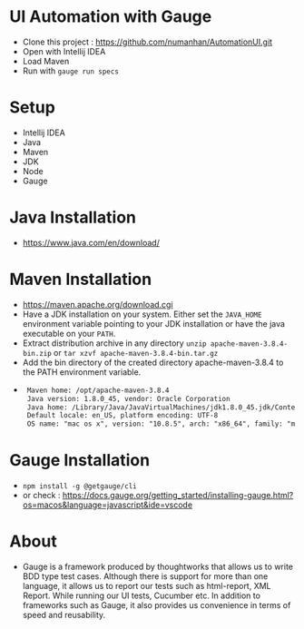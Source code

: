 # UI Automation with Gauge

- Clone this project : https://github.com/numanhan/AutomationUI.git
- Open with Intellij IDEA
- Load Maven
- Run with ``` gauge run specs ```

# Setup
- Intellij IDEA
- Java
- Maven
- JDK
- Node
- Gauge

# Java Installation
- https://www.java.com/en/download/

# Maven Installation
- https://maven.apache.org/download.cgi
- Have a JDK installation on your system. Either set the ```JAVA_HOME``` environment variable pointing to your JDK installation or have the java executable on your ```PATH```.
- Extract distribution archive in any directory ``` unzip apache-maven-3.8.4-bin.zip ``` or  ``` tar xzvf apache-maven-3.8.4-bin.tar.gz ```
- Add the bin directory of the created directory apache-maven-3.8.4 to the PATH environment variable.
-  ``` Apache Maven 3.8.4 (9b656c72d54e5bacbed989b64718c159fe39b537)
    Maven home: /opt/apache-maven-3.8.4
    Java version: 1.8.0_45, vendor: Oracle Corporation
    Java home: /Library/Java/JavaVirtualMachines/jdk1.8.0_45.jdk/Contents/Home/jre
    Default locale: en_US, platform encoding: UTF-8
    OS name: "mac os x", version: "10.8.5", arch: "x86_64", family: "mac" ```

# Gauge Installation
- ``` npm install -g @getgauge/cli ```
- or check : https://docs.gauge.org/getting_started/installing-gauge.html?os=macos&language=javascript&ide=vscode

# About
- Gauge is a framework produced by thoughtworks that allows us to write BDD type test cases. Although there is support for more than one language, it allows us to report our tests such as html-report, XML Report. While running our UI tests, Cucumber etc. In addition to frameworks such as Gauge, it also provides us convenience in terms of speed and reusability. 
